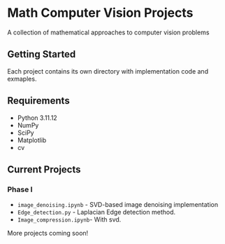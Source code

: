 # Math Computer Vision Projects

A collection of mathematical approaches to computer vision problems



## Getting Started

Each project contains its own directory with implementation code and  exmaples.

## Requirements

- Python 3.11.12
- NumPy
- SciPy
- Matplotlib
- cv

## Current Projects
### Phase I
- `image_denoising.ipynb` - SVD-based image denoising implementation
- `Edge_detection.py` - Laplacian Edge  detection method.
- `Image_compression.ipynb`- With svd.

More projects coming soon!
